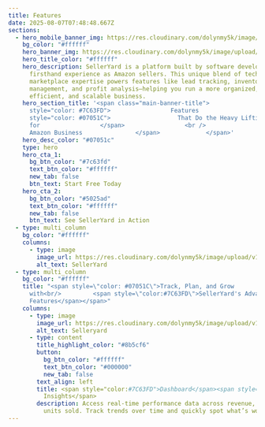 ```yaml
---
title: Features
date: 2025-08-07T07:48:48.667Z
sections:
  - hero_mobile_banner_img: https://res.cloudinary.com/dolynmy5k/image/upload/v1751368351/Frame_338_1_txtrhh.png
    bg_color: "#ffffff"
    hero_banner_img: https://res.cloudinary.com/dolynmy5k/image/upload/v1751277056/Frame_3381_vakqzi.png
    hero_title_color: "#ffffff"
    hero_description: SellerYard is a platform built by software developers with
      firsthand experience as Amazon sellers. This unique blend of technical and
      marketplace expertise powers features like lead tracking, inventory
      management, and profit analysis—helping you run a more organized,
      efficient, and scalable business.
    hero_section_title: '<span class="main-banner-title">               <span
      style="color: #7C63FD">                 Features                 <span
      style="color: #07051C">                   That Do the Heavy Lifting
      for                 </span>                 <br />                 Your
      Amazon Business               </span>             </span>'
    hero_desc_color: "#07051c"
    type: hero
    hero_cta_1:
      bg_btn_color: "#7c63fd"
      text_btn_color: "#ffffff"
      new_tab: false
      btn_text: Start Free Today
    hero_cta_2:
      bg_btn_color: "#5025ad"
      text_btn_color: "#ffffff"
      new_tab: false
      btn_text: See SellerYard in Action
  - type: multi_column
    bg_color: "#ffffff"
    columns:
      - type: image
        image_url: https://res.cloudinary.com/dolynmy5k/image/upload/v1754559486/Graphic_j7efbp.png
        alt_text: SellerYard
  - type: multi_column
    bg_color: "#ffffff"
    title: "<span style=\"color: #07051C\">Track, Plan, and Grow
      with<br/>         <span style=\"color:#7C63FD\">SellerYard's Advanced
      Features</span></span>"
    columns:
      - type: image
        image_url: https://res.cloudinary.com/dolynmy5k/image/upload/v1754562966/Section_Image_-_Dashboard_edo82s.png
        alt_text: Selleryard
      - type: content
        title_highlight_color: "#8b5cf6"
        button:
          bg_btn_color: "#ffffff"
          text_btn_color: "#000000"
          new_tab: false
        text_align: left
        title: <span style="color:#7C63FD">Dashboard</span><span style="color:#07051C">
          Insights</span>
        description: Access real-time performance data across revenue, profit, ROI, and
          units sold. Track trends over time and quickly spot what’s working.
---
```

